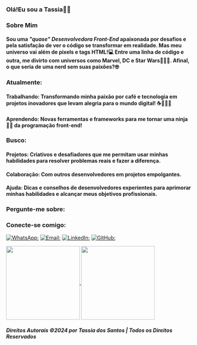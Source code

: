 ### Olá!Eu sou a Tassia👋🏾
### Sobre Mim


#### Sou uma _"quase" Desenvolvedora Front-End_ apaixonada por desafios e pela satisfação de ver o código se transformar em realidade. Mas meu universo vai além de pixels e tags HTML!💻 Entre uma linha de código e outra, me divirto com universos como Marvel, DC e Star Wars🦸🏽‍♀️. Afinal, o que seria de uma nerd sem suas paixões?🤓

### Atualmente:
#### **Trabalhando:** Transformando minha paixão por café e tecnologia em projetos inovadores que levam alegria para o mundo digital! ☕👩🏾‍💻
#### **Aprendendo:** Novas ferramentas e frameworks para me tornar uma ninja🥷🏾 da programação front-end!
### Busco:
#### **Projetos:** Criativos e desafiadores que me permitam usar minhas habilidades para resolver problemas reais e fazer a diferença.
#### **Colaboração:** Com outros desenvolvedores em projetos empolgantes.
#### **Ajuda:** Dicas e conselhos de desenvolvedores experientes para aprimorar minhas habilidades e alcançar meus objetivos profissionais.
### Pergunte-me sobre:

### Conecte-se comigo:
[![WhatsApp:](https://img.shields.io/badge/WhatsApp-25D366?style=for-the-badge&logo=whatsapp&logoColor=white)](https://api.whatsapp.com/send?phone=5571996171605)
[![Email:](https://img.shields.io/badge/Microsoft_Outlook-0078D4?style=for-the-badge&logo=microsoft-outlook&logoColor=white)](mailto:tassiadossantos@hotmail.com)
[![LinkedIn:](https://img.shields.io/badge/LinkedIn-0077B5?style=for-the-badge&logo=linkedin&logoColor=white)](https://www.linkedin.com/in/tassiadossantos)
[![GitHub:](https://img.shields.io/badge/GitHub-100000?style=for-the-badge&logo=github&logoColor=white)](https://api.whatsapp.com/send?phone=5571996171605)

<a href="https://github.com/anuraghazra/github-readme-stats">
  <img height=200 align="center" src="https://github-readme-stats.vercel.app/api?username=tassiadossantos&show_icons=true&theme=onedark" />
</a>
<a href="https://github.com/anuraghazra/convoychat">
  <img height=200 align="center" src="https://github-readme-stats.vercel.app/api/top-langs?username=tassiadossantos&show_icons=true&theme=onedark&layout=compact&langs_count=8&card_width=320" />
</a>


##### Direitos Autorais ©2024 por Tassia dos Santos | Todos os Direitos Reservados 
